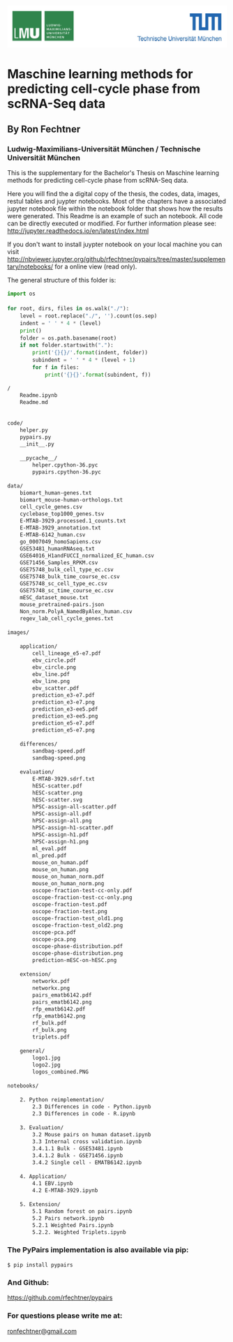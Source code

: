 
![Test](./images/general/logos_combined.png)

# Maschine learning methods for predicting cell-cycle phase from scRNA-Seq data

## By Ron Fechtner 
### Ludwig-Maximilians-Universität München / Technische Universität München


This is the supplementary for the Bachelor's Thesis on Maschine learning methods for predicting cell-cycle phase from scRNA-Seq data.

Here you will find the a digital copy of the thesis, the codes, data, images, restul tables and juypter notebooks. Most of the chapters have a associated jupyter notebook file within the notebook folder that shows how the results were generated. This Readme is an example of such an notebook. All code can be directly executed or modified. For further information please see: http://jupyter.readthedocs.io/en/latest/index.html

If you don't want to install juypter notebook on your local machine you can visit http://nbviewer.jupyter.org/github/rfechtner/pypairs/tree/master/supplementary/notebooks/ for a online view (read only).

The general structure of this folder is:


```python
import os

for root, dirs, files in os.walk("./"):
    level = root.replace("./", '').count(os.sep)
    indent = ' ' * 4 * (level)
    print()
    folder = os.path.basename(root)
    if not folder.startswith("."):
        print('{}{}/'.format(indent, folder))
        subindent = ' ' * 4 * (level + 1)
        for f in files:
            print('{}{}'.format(subindent, f))
```

    
    /
        Readme.ipynb
        Readme.md
    
    
    code/
        helper.py
        pypairs.py
        __init__.py
    
        __pycache__/
            helper.cpython-36.pyc
            pypairs.cpython-36.pyc
    
    data/
        biomart_human-genes.txt
        biomart_mouse-human-orthologs.txt
        cell_cycle_genes.csv
        cyclebase_top1000_genes.tsv
        E-MTAB-3929.processed.1_counts.txt
        E-MTAB-3929_annotation.txt
        E-MTAB-6142_human.csv
        go_0007049_homoSapiens.csv
        GSE53481_humanRNAseq.txt
        GSE64016_H1andFUCCI_normalized_EC_human.csv
        GSE71456_Samples_RPKM.csv
        GSE75748_bulk_cell_type_ec.csv
        GSE75748_bulk_time_course_ec.csv
        GSE75748_sc_cell_type_ec.csv
        GSE75748_sc_time_course_ec.csv
        mESC_dataset_mouse.txt
        mouse_pretrained-pairs.json
        Non_norm.PolyA_NamedByAlex_human.csv
        regev_lab_cell_cycle_genes.txt
    
    images/
    
        application/
            cell_lineage_e5-e7.pdf
            ebv_circle.pdf
            ebv_circle.png
            ebv_line.pdf
            ebv_line.png
            ebv_scatter.pdf
            prediction_e3-e7.pdf
            prediction_e3-e7.png
            prediction_e3-ee5.pdf
            prediction_e3-ee5.png
            prediction_e5-e7.pdf
            prediction_e5-e7.png
    
        differences/
            sandbag-speed.pdf
            sandbag-speed.png
    
        evaluation/
            E-MTAB-3929.sdrf.txt
            hESC-scatter.pdf
            hESC-scatter.png
            hESC-scatter.svg
            hPSC-assign-all-scatter.pdf
            hPSC-assign-all.pdf
            hPSC-assign-all.png
            hPSC-assign-h1-scatter.pdf
            hPSC-assign-h1.pdf
            hPSC-assign-h1.png
            ml_eval.pdf
            ml_pred.pdf
            mouse_on_human.pdf
            mouse_on_human.png
            mouse_on_human_norm.pdf
            mouse_on_human_norm.png
            oscope-fraction-test-cc-only.pdf
            oscope-fraction-test-cc-only.png
            oscope-fraction-test.pdf
            oscope-fraction-test.png
            oscope-fraction-test_old1.png
            oscope-fraction-test_old2.png
            oscope-pca.pdf
            oscope-pca.png
            oscope-phase-distribution.pdf
            oscope-phase-distribution.png
            prediction-mESC-on-hESC.png
    
        extension/
            networkx.pdf
            networkx.png
            pairs_ematb6142.pdf
            pairs_ematb6142.png
            rfp_ematb6142.pdf
            rfp_ematb6142.png
            rf_bulk.pdf
            rf_bulk.png
            triplets.pdf
    
        general/
            logo1.jpg
            logo2.jpg
            logos_combined.PNG
    
    notebooks/
    
        2. Python reimplementation/
            2.3 Differences in code - Python.ipynb
            2.3 Differences in code - R.ipynb
    
        3. Evaluation/
            3.2 Mouse pairs on human dataset.ipynb
            3.3 Internal cross validation.ipynb
            3.4.1.1 Bulk - GSE53481.ipynb
            3.4.1.2 Bulk - GSE71456.ipynb
            3.4.2 Single cell - EMATB6142.ipynb
    
        4. Application/
            4.1 EBV.ipynb
            4.2 E-MTAB-3929.ipynb
    
        5. Extension/
            5.1 Random forest on pairs.ipynb
            5.2 Pairs network.ipynb
            5.2.1 Weighted Pairs.ipynb
            5.2.2. Weighted Triplets.ipynb
    

### The PyPairs implementation is also available via pip:
```shell
$ pip install pypairs
``` 

### And Github:
https://github.com/rfechtner/pypairs

### For questions please write me at:
ronfechtner@gmail.com
